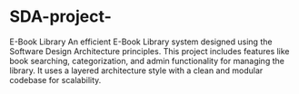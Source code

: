 # SDA-project-
E-Book Library An efficient E-Book Library system designed using the Software Design Architecture principles. This project includes features like book searching, categorization, and admin functionality for managing the library. It uses a layered architecture style with a clean and modular codebase for scalability.
